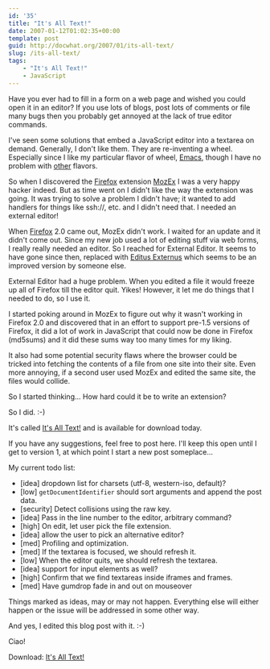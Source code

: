 ```yaml
---
id: '35'
title: "It's All Text!"
date: 2007-01-12T01:02:35+00:00
template: post
guid: http://docwhat.org/2007/01/its-all-text/
slug: /its-all-text/
tags:
    - "It's All Text!"
    - JavaScript
---
```


Have you ever had to fill in a form on a web page and wished you could open it
in an editor? If you use lots of blogs, post lots of comments or file many
bugs then you probably get annoyed at the lack of true editor commands.

I've seen some solutions that embed a JavaScript editor into a textarea on
demand. Generally, I don't like them. They are re-inventing a wheel.
Especially since I like my particular flavor of wheel,
[Emacs](http://emacswiki.org/), though I have no problem with
[other](http://vim.org/) flavors.

So when I discovered the [Firefox](http://mozilla.com/) extension
[MozEx](http://mozex.mozdev.org/) I was a very happy hacker indeed. But as
time went on I didn't like the way the extension was going. It was trying to
solve a problem I didn't have; it wanted to add handlers for things like
ssh://, etc. and I didn't need that. I needed an external editor!

<!-- more -->

When [Firefox](http://mozilla.com/) 2.0 came out, MozEx didn't work. I waited
for an update and it didn't come out. Since my new job used a lot of editing
stuff via web forms, I really really needed an editor. So I reached for
External Editor. It seems to have gone since then, replaced with
[Editus Externus](http://addons.mozilla.org/firefox/1195/) which seems to be
an improved version by someone else.

External Editor had a huge problem. When you edited a file it would freeze up
all of Firefox till the editor quit. Yikes! However, it let me do things that
I needed to do, so I use it.

I started poking around in MozEx to figure out why it wasn't working in
Firefox 2.0 and discovered that in an effort to support pre-1.5 versions of
Firefox, it did a lot of work in JavaScript that could now be done in Firefox
(md5sums) and it did these sums way too many times for my liking.

It also had some potential security flaws where the browser could be tricked
into fetching the contents of a file from one site into their site. Even more
annoying, if a second user used MozEx and edited the same site, the files
would collide.

So I started thinking... How hard could it be to write an extension?

So I did. :-)

It's called [It's All Text!](http://addons.mozilla.org/firefox/4125) and is
available for download today.

If you have any suggestions, feel free to post here. I'll keep this open until
I get to version 1, at which point I start a new post someplace...

My current todo list:

-   [idea] dropdown list for charsets (utf-8, western-iso, default)?
-   [low] `getDocumentIdentifier` should sort arguments and append the post
    data.
-   [security] Detect collisions using the raw key.
-   [idea] Pass in the line number to the editor, arbitrary command?
-   [high] On edit, let user pick the file extension.
-   [idea] allow the user to pick an alternative editor?
-   [med] Profiling and optimization.
-   [med] If the textarea is focused, we should refresh it.
-   [low] When the editor quits, we should refresh the textarea.
-   [idea] support for input elements as well?
-   [high] Confirm that we find textareas inside iframes and frames.
-   [med] Have gumdrop fade in and out on mouseover

Things marked as ideas, may or may not happen. Everything else will either
happen or the issue will be addressed in some other way.

And yes, I edited this blog post with it. :-)

Ciao!

Download: [It's All Text!](http://addons.mozilla.org/firefox/4125)
